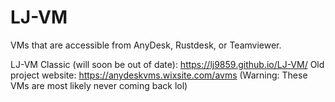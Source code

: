 # LJ-VM
VMs that are accessible from AnyDesk, Rustdesk, or Teamviewer.

LJ-VM Classic (will soon be out of date): https://lj9859.github.io/LJ-VM/
Old project website: https://anydeskvms.wixsite.com/avms (Warning: These VMs are most likely never coming back lol)
